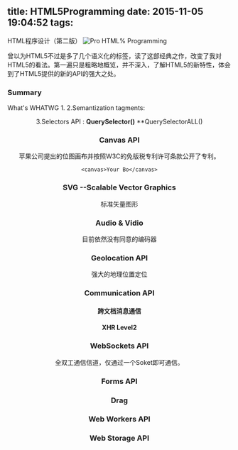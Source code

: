title: HTML5Programming
date: 2015-11-05 19:04:52
tags:
---
HTML程序设计（第二版）
![Pro HTML% Programming](http://img3.douban.com/lpic/s9066310.jpg)

曾以为HTML5不过是多了几个语义化的标签，读了这部经典之作，改变了我对HTML5的看法。第一遍只是粗略地概览，并不深入，了解HTML5的新特性，体会到了HTML5提供的新的API的强大之处。

### Summary
What's WHATWG
1.<!DOCTYPE html> <meta charset="utf-8">
2.Semantization tagments:<header><footer><section><article><aside><nav>
3.Selectors API : **QuerySelector()** **QuerySelectorALL()

### Canvas API
苹果公司提出的位图画布并按照W3C的免版税专利许可条款公开了专利。
```
<canvas>Your Bo</canvas>

```


### SVG --Scalable Vector Graphics
标准矢量图形

### Audio & Vidio
目前依然没有同意的编码器

### Geolocation API
强大的地理位置定位

### Communication API
#### 跨文档消息通信
#### XHR Level2

### WebSockets API
全双工通信信道，仅通过一个Soket即可通信。

### Forms API

### Drag

### Web Workers API

### Web Storage API

###